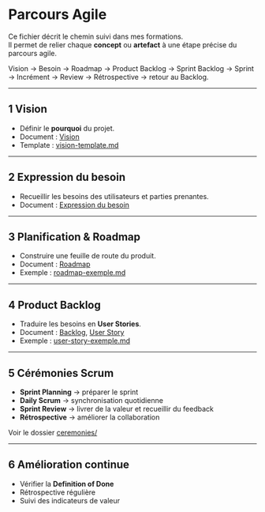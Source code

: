 # Parcours Agile  

Ce fichier décrit le chemin suivi dans mes formations.  
Il permet de relier chaque **concept** ou **artefact** à une étape précise du parcours agile.  

Vision → Besoin → Roadmap → Product Backlog → Sprint Backlog → Sprint → Incrément → Review → Rétrospective → retour au Backlog.

---

## 1 Vision  

- Définir le **pourquoi** du projet.  
- Document : [Vision](./artefacts/vision.md)  
- Template : [vision-template.md](outils/templates/vision-template.md)  

---

## 2 Expression du besoin  

- Recueillir les besoins des utilisateurs et parties prenantes.  
- Document : [Expression du besoin](artefacts/expression-du-besoin.md)  

---
## 3 Planification & Roadmap  

- Construire une feuille de route du produit.  
- Document : [Roadmap](artefacts/roadmap.md)  
- Exemple : [roadmap-exemple.md](outils/exemples/roadmap-exemple.md)  

---

## 4 Product Backlog  

- Traduire les besoins en **User Stories**.  
- Document : [Backlog](artefacts/backlog.md), [User Story](artefacts/user-story.md)  
- Exemple : [user-story-exemple.md](outils/exemples/user-story-exemple.md)  

---


## 5 Cérémonies Scrum  

- **Sprint Planning** → préparer le sprint  
- **Daily Scrum** → synchronisation quotidienne  
- **Sprint Review** → livrer de la valeur et recueillir du feedback  
- **Rétrospective** → améliorer la collaboration  

Voir le dossier [ceremonies/](ceremonies)  

---

## 6 Amélioration continue  

- Vérifier la **Definition of Done**  
- Rétrospective régulière  
- Suivi des indicateurs de valeur  
